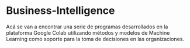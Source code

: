# Business-Intelligence
Acá se van a encontrar una serie de programas desarrollados en la plataforma Google Colab utilizando métodos y modelos de Machine Learning como soporte para la toma de decisiones en las organizaciones.

